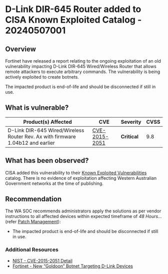# D-Link DIR-645 Router added to CISA Known Exploited Catalog - 20240507001

## Overview

Fortinet have released a report relating to the ongoing exploitation of an old vulnerability impacting D-Link DIR-645 Wired/Wireless Router that allows remote attackers to execute arbitrary commands. The vulnerability is being actively exploited to create botnets.

The impacted product is end-of-life and should be disconnected if still in use.

## What is vulnerable?

| Product(s) Affected    | CVE                                                                             | Severity                         | CVSS |
| ---------------------- | ------------------------------------------------------------------------------- | -------------------------------- | ---- |
| D-Link DIR-645 Wired/Wireless Router Rev. Ax with firmware 1.04b12 and earlier | [CVE-2015-2051](https://cve.mitre.org/cgi-bin/cvename.cgi?name=CVE-2015-2051) | **Critical** | 9.8  |

## What has been observed?

CISA added this vulnerability to their [Known Exploited Vulnerabilities](https://www.cisa.gov/known-exploited-vulnerabilities-catalog) catalog. There is no evidence of exploitation affecting Western Australian Government networks at the time of publishing.

## Recommendation

The WA SOC recommends administrators apply the solutions as per vendor instructions to all affected devices within expected timeframe of *48 Hours...* (refer [Patch Management](../guidelines/patch-management.md)):

- The impacted product is end-of-life and should be disconnected if still in use.

### Additional Resources

- [NIST - CVE-2015-2051 Detail](https://nvd.nist.gov/vuln/detail/CVE-2015-2051)
- [Fortinet - New “Goldoon” Botnet Targeting D-Link Devices](https://www.fortinet.com/blog/threat-research/new-goldoon-botnet-targeting-d-link-devices?&web_view=true)
